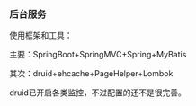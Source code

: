 ### 后台服务

使用框架和工具：

主要：SpringBoot+SpringMVC+Spring+MyBatis

其次：druid+ehcache+PageHelper+Lombok

druid已开启各类监控，不过配置的还不是很完善。
